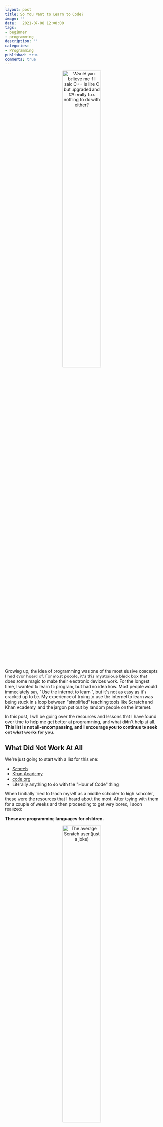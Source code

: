 ```yaml
---
layout: post
title: So You Want to Learn to Code?
image: ''
date:   2021-07-08 12:00:00
tags:
- beginner
- programming
description: ''
categories:
- Programming
published: true
comments: true
---
```


<p align="center">
    <img src="https://live.staticflickr.com/3912/15090961835_c4f26e4890_b.jpg" style="width: 50%; height: 50%" alt="Would you believe me if I said C++ is like C but upgraded and C# really has nothing to do with either?">
</p>

Growing up, the idea of programming was one of the most elusive concepts I had ever heard of. For most people, it's this mysterious black box that does some magic to make their electronic devices work. For the longest time, I wanted to learn to program, but had no idea how. Most people would immediately say, "Use the internet to learn!", but it's not as easy as it's cracked up to be. My experience of trying to use the internet to learn was being stuck in a loop between "simplified" teaching tools like Scratch and Khan Academy, and the jargon put out by random people on the internet.

In this post, I will be going over the resources and lessons that I have found over time to help me get better at programming, and what didn't help at all. **This list is not all-encompassing, and I encourage you to continue to seek out what works for you.**

## What Did Not Work At All

We're just going to start with a list for this one:
- [Scratch](https://scratch.mit.edu)
- [Khan Academy](https://www.khanacademy.org/computing/computer-programming)
- [code.org](https://code.org/)
- Literally anything to do with the "Hour of Code" thing

When I initially tried to teach myself as a middle schooler to high schooler, these were the resources that I heard about the most. After toying with them for a couple of weeks and then proceeding to get very bored, I soon realized:

**These are programming languages for children.**

<p align="center">
    <img src="https://www.publicdomainpictures.net/pictures/10000/nahled/2642-12745437615W13.jpg" style="width: 50%; height: 50%" alt="The average Scratch user (just a joke)">
</p>

Do I think they're bad? Not necessarily. Realistically, they are made for an age group that is maybe just entering middle school. I think the Khan Academy stuff has changed since I last saw it to be more focused on practical languages like Javascript and SQL, so that might actually be viable now. Regardless, the big problem sites like Scratch and code.org suffer from is that they are glorified children's toys. They teach you nothing more than the pure basics, which, honestly speaking, can be covered in one week if you're dedicated, 2-3 weeks if you want to take your time.

## So What Does Work?

This is where things get a little trickier, because everybody learns a little bit differently. My big breakthrough was going to a small summer camp at a university where I first learned about Python, Cryptography, and Virtual Machines. But, not everyone has access to that, and there are some steps that I think everyone should take to get started seriously.  

### Step 1: What to learn?

Ask yourself what you want to program for. This [FAQ](https://www.reddit.com/r/learnprogramming/wiki/faq#wiki_getting_started) from r/learnprogramming does a very good job of clarifiying some of the questions people have about programming. I think one of the most important parts for me was seeing this table:

![codetable.png](https://an00brektn.github.io/img/codetable.png)

This table is obviously not all encompassing, but it's a good way to get an understanding of what you're working towards. If you're really ambivalent of what language you want to choose, I **HIGHLY** recommend Python, because of how versatile it is.  

Many people might tell you that it's better to pick one language over another (mainly the people who think everyone should learn C first). To those people, I say that all modern programming languages are very powerful and can do great things with a good mindset. All programming languages have similarities at their very core, so the most important thing is ***LEARNING***.  

### Step 2: The Basics

One of the best pieces of advice that I've heard was from a Corridor Crew video (can't remember which one), in which one of the guys says something like:

"*First you need to learn how to do it the hard way, fully completing every step along the way. Then, start taking shortcuts*"

To be an effective programmer, you cannot dive head first into trying to make the next Skyrim. You MUST understand the basics, which are:

- Good Programming Style
- Data Types and Variables
    - Strings, integers, floating point, Booleans
    - Comparisons and Operations (e.g. >,<,==,+,-)
- Conditional/Selection Statements
    - if, else, nested if else
- Iteration/Loops
    - while, for
- Functions/Methods
- Data Structures
    - Lists, Arrays, etc.
- Methods/Functions
- Exceptions
- File I/O

If none of that made sense to you, that's okay! This is just a list of what I think everyone who wants to program should learn within the first year of starting. It's hard for me to be able to link something that can work for every language someone wants to learn, but I'll throw out a couple here that are good for learning basics.

- [W3Schools](https://www.w3schools.com/) - HTML, CSS, JS, Python, Java, etc.
- [freeCodeCamp](https://www.youtube.com/c/Freecodecamp/playlists) - A lot.
- [learncpp](https://www.learncpp.com/) - C/C++
- [Jabrils](https://www.youtube.com/playlist?list=PL0nQ4vmdWaA3GLsZESEkBiIAEvnDEge8D) - C# and Python
- [Brackeys](https://www.youtube.com/c/Brackeys/playlists) - C# and Game Design
- [This Random Reddit Thread](https://www.reddit.com/r/learnprogramming/comments/j9napy/im_deleting_my_account_here_is_a_list_of/g8limoh/?utm_source=share&utm_medium=ios_app&utm_name=iossmf&context=3) - Mostly Python
- [Many, Many More YouTube Channels](https://github.com/JoseDeFreitas/awesome-youtubers) - A lot.

You're also going to need to install an Integrated Development Environment (IDE) or a nicer text editor to write code, along with your respective language itself. For a program to write code, I personally recommend [Visual Studio Code](https://code.visualstudio.com/), unless you're trying to write applications for phones, in which case you may or may not want something a bit more specialized like [Android Studio](https://developer.android.com/studio). If that's too much, there are also IDEs in-browser that you can use while starting out:

- [repl.it](https://repl.it/)  
- [codepen.io](https://codepen.io/)  
- [fiddle](https://jsfiddle.net/)  
- [AWS Cloud9](https://aws.amazon.com/cloud9/)  
- [Octave](https://octave-online.net/) - open-source, free version of MATLAB

<p align="center">
    <img src="https://imgs.xkcd.com/comics/real_programmers.png" style="width: 50%; height: 50%" alt="xkcd.com/378/">
</p>

Language Installs:
- [Python](https://www.python.org/downloads/) - Install Python3, Python2 has been discontinued
- [Java](https://java.com/en/download/help/download_options.html) - VS Code has an alternative way to do this
- [Swift](https://swift.org/download/#releases)
- C# - recommend installing [Visual Studio](https://visualstudio.microsoft.com/) assuming you're on Windows, not as sure if you're on Mac
- [Go](https://golang.org/doc/install)
- [C++/C](https://www.guru99.com/c-gcc-install.html) - If you use Linux, `apt install gcc` and `apt install g++` should have you covered with compiling these languages (Mac should also be able to do something similar with xcode)
- [Ruby](https://www.ruby-lang.org/en/downloads/)
- [MATLAB](https://www.mathworks.com/help/install/install-products.html) - Note: I don't believe MATLAB is free, so you'll probably have a better time using the aforementioned Octave

### Step 3: I have the tools, now what?

Simple Answer: Go out and learn. Use the tutorials I've linked (and others you may have found) and follow along with them. This isn't school, so don't try and commit everything to memory. Learn the methodology, understand the big picture, and work your way up slowly but surely. There are plenty of forums online where people just like you are learning to program, so don't be afraid to ask questions. Join a programming discord or subreddit. You probably know someone who programs, or know someone who knows someone who programs, and they might also be another resource.

At the end of the day, learn at your own pace, but consistency is key.

<p align="center">
    <img src="https://miro.medium.com/max/275/1*gO_CqAETq7aHUNfSdZRCPA.gif" alt="The learning process, visualized">
</p>

## Where to go from here?

It really depends on if you want to transition into something professional or keep it as a hobby. In both cases, making your own projects is pretty important. I would also recommend you begin to learn using [Git](https://docs.github.com/en/get-started/quickstart/set-up-git) and host your projects on [GitHub](https://github.com/). But what projects should you make? Again, you have full control here, but here are some ideas:

- [100 Projects of Code](https://github.com/aceking007/100ProjectsOfCode)
- Web Scraper - Build a tool that takes a URL as input and returns the content of the URL as HTML or XML.
- Literally anything in life you want to automate - Do you need to organize things into a spreadsheet, write a program to do that for you?
- Raspberry Pi Projects - A Raspberry Pi is a small, inexpensive computer. Many people have used them to make things like automatic plant waterers or Magic Mirrors. This will also get you involved with hardware stuff if that's what you're into

Having a good background in Computer Science also helps. Here are some topics that you should take a look at once you feel more comfortable with programming.

- Time and Space Complexity
    - Search and Sort Algorithms
- Recursion
- Data Structures
    - Stacks, Queues, Trees, Heaps
- Programming Paradigms (namely functional programming and OOP because those are the most common)
- Multithreading
    - Operating System Concepts as a whole, [link](https://www.youtube.com/watch?v=dv4mXBsv6TI) to UMass Lectures
- Software Development (e.g. Agile Workflow, Architecture, SOLID Principles, Patterns)
- Low Level Programming (Assembly)
- Using Virtual Machines (VMs)
- [Computerphile](https://www.youtube.com/channel/UC9-y-6csu5WGm29I7JiwpnA) - YouTube channel focused on CS topics

Additionally, if you want to move into Computer Science for a job, don't feel like you need to go to college (especially if you're in the US). There are plenty of great resources out there like the [Open Source Society University](https://github.com/ossu/computer-science) to help teach you these things on your own. I would recommend looking at job postings and using those as guidelines for what you should be learning.

## Conclusion

Hopefully this post has given you a brief tour of all things programming (as I know it). I'm just a university student, so I'm sure there's important things I missed along the way. If there's only one thing you take away from this, I hope it's that there's no one way to go about this, and different methods help different people. I might come back to this later and update it with more resources if I find them.

:D
